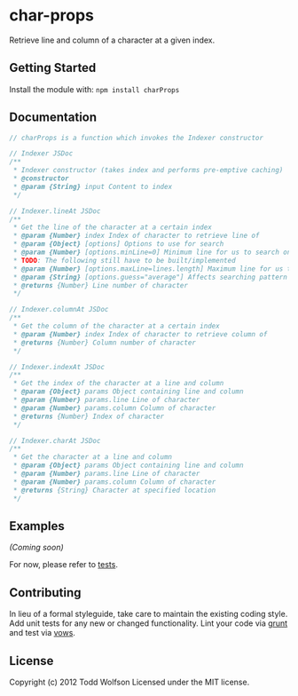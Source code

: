 # char-props

Retrieve line and column of a character at a given index.

## Getting Started
Install the module with: `npm install charProps`

## Documentation
```js
// charProps is a function which invokes the Indexer constructor

// Indexer JSDoc
/**
 * Indexer constructor (takes index and performs pre-emptive caching)
 * @constructor
 * @param {String} input Content to index
 */

// Indexer.lineAt JSDoc
/**
 * Get the line of the character at a certain index
 * @param {Number} index Index of character to retrieve line of
 * @param {Object} [options] Options to use for search
 * @param {Number} [options.minLine=0] Minimum line for us to search on
 * TODO: The following still have to be built/implemented
 * @param {Number} [options.maxLine=lines.length] Maximum line for us to search on
 * @param {String} [options.guess="average"] Affects searching pattern -- can be "high", "low", or "average" (linear top-down, linear bottom-up, or binary)
 * @returns {Number} Line number of character
 */

// Indexer.columnAt JSDoc
/**
 * Get the column of the character at a certain index
 * @param {Number} index Index of character to retrieve column of
 * @returns {Number} Column number of character
 */

// Indexer.indexAt JSDoc
/**
 * Get the index of the character at a line and column
 * @param {Object} params Object containing line and column
 * @param {Number} params.line Line of character
 * @param {Number} params.column Column of character
 * @returns {Number} Index of character
 */

// Indexer.charAt JSDoc
/**
 * Get the character at a line and column
 * @param {Object} params Object containing line and column
 * @param {Number} params.line Line of character
 * @param {Number} params.column Column of character
 * @returns {String} Character at specified location
 */
```

## Examples
_(Coming soon)_

For now, please refer to [tests](/blob/master/test/charProps_test.js).

## Contributing
In lieu of a formal styleguide, take care to maintain the existing coding style. Add unit tests for any new or changed functionality. Lint your code via [grunt](http://gruntjs.com/) and test via [vows](http://vowsjs.org/).

## License
Copyright (c) 2012 Todd Wolfson
Licensed under the MIT license.
